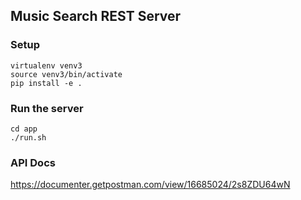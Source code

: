 ## Music Search REST Server

### Setup

```
virtualenv venv3
source venv3/bin/activate
pip install -e .
```

### Run the server
```
cd app
./run.sh
```

### API Docs

https://documenter.getpostman.com/view/16685024/2s8ZDU64wN
